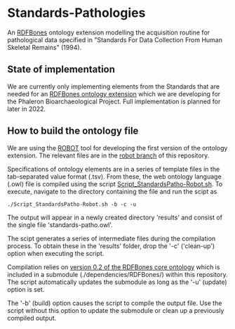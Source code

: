 # Standards-Pathologies

An [RDFBones](https://rdfbones.github.io/) ontology extension modelling the acquisition routine for pathological data specified in "Standards For Data Collection From Human Skeletal Remains" (1994).

## State of implementation

We are currently only implementing elements from the Standards that are needed for an [RDFBones ontology extension](https://github.com/RDFBones/Phaleron-Pathologies) which we are developing for the Phaleron Bioarchaeological Project. Full implementation is planned for later in 2022.

## How to build the ontology file

We are using the [ROBOT](https://robot.obolibrary.org/) tool for developing the first version of the ontology extension. The relevant files are in the [robot branch](../../tree/robot) of this repository.

Specifications of ontology elements are in a series of template files in the tab-separated value format (.tsv). From these, the web ontology language (.owl) file is compiled using the script [Script_StandardsPatho-Robot.sh](../robot/Script_StandardsPatho-Robot.sh). To execute, navigate to the directory containing the file and run the scipt as

```./Script_StandardsPatho-Robot.sh -b -c -u```

The output will appear in a newly created directory 'results' and consist of the single file 'standards-patho.owl'.

The scipt generates a series of intermediate files during the compilation process. To obtain these in the 'results' folder, drop the '-c' ('clean-up') option when executing the script.

Compilation relies on [version 0.2 of the RDFBones core ontology](https://github.com/RDFBones/RDFBones-O/tree/v0.2) which is included in a submodule (./dependencies/RDFBones/) within this repository. The script automatically updates the submodule as long as the '-u' (update) option is set.

The '-b' (build) option causes the script to compile the output file. Use the script without this option to update the submodule or clean up a previously compiled output.
